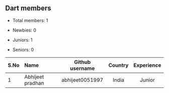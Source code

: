 ## Dart members

-   Total members: 1

-   Newbies: 0
-   Juniors: 1
-   Seniors: 0

| S.No | Name             | Github username | Country | Experience |
| :--- | :--------------- | :-------------: | :-----: | :--------: |
| 1    | Abhijeet pradhan | abhijeet0051997 |  India  |   Junior   |
